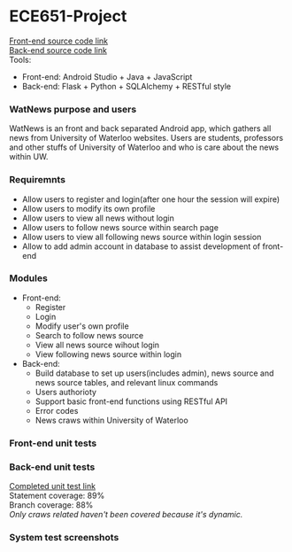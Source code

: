 # ECE651-Project
[Front-end source code link](https://github.com/faushine/ECE651-Project/edit/master/README.md) <br>
[Back-end source code link](https://github.com/faushine/ECE651-Project-Back-end) <br>
Tools:
+ Front-end: Android Studio + Java + JavaScript
+ Back-end: Flask + Python + SQLAlchemy + RESTful style

### WatNews purpose and users
WatNews is an front and back separated Android app, which gathers all news from University of Waterloo websites. Users are students, professors and other stuffs of University of Waterloo and who is care about the news within UW.

### Requiremnts 
+ Allow users to register and login(after one hour the session will expire)
+ Allow users to modify its own profile
+ Allow users to view all news without login
+ Allow users to follow news source within search page
+ Allow users to view all following news source within login session
+ Allow to add admin account in database to assist development of front-end

### Modules
+ Front-end:
  + Register
  + Login
  + Modify user's own profile
  + Search to follow news source
  + View all news source wihout login
  + View following news source within login
+ Back-end:
  + Build database to set up users(includes admin), news source and news source tables, and relevant linux commands
  + Users authorioty 
  + Support basic front-end functions using RESTful API
  + Error codes
  + News craws within University of Waterloo

### Front-end unit tests

### Back-end unit tests 
[Completed unit test link](https://github.com/faushine/ECE651-Project-Back-end/blob/master/test_newsapp.py) <br>
Statement coverage: 89% <br>
Branch coverage: 88% <br>
*Only craws related haven't been covered because it's dynamic.*

### System test screenshots

